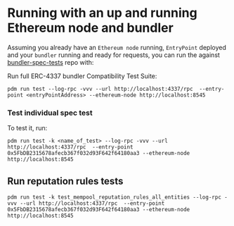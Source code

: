 # Running with an up and running Ethereum node and bundler
Assuming you already have an `Ethereum node` running, `EntryPoint` deployed and your `bundler` running and ready for requests, you can run the against [bundler-spec-tests](https://github.com/eth-infinitism/bundler-spec-tests) repo with:

Run full ERC-4337 bundler Compatibility Test Suite:
```shell script
pdm run test --log-rpc -vvv --url http://localhost:4337/rpc  --entry-point <entryPointAddress> --ethereum-node http://localhost:8545 
```

### Test individual spec test

To test it, run: 
```shell script
pdm run test -k <name_of_test> --log-rpc -vvv --url http://localhost:4337/rpc  --entry-point 0x5FbDB2315678afecb367f032d93F642f64180aa3 --ethereum-node http://localhost:8545 
```

## Run reputation rules tests
```shell script
pdm run test -k test_mempool_reputation_rules_all_entities --log-rpc -vvv --url http://localhost:4337/rpc  --entry-point 0x5FbDB2315678afecb367f032d93F642f64180aa3 --ethereum-node http://localhost:8545 
```
